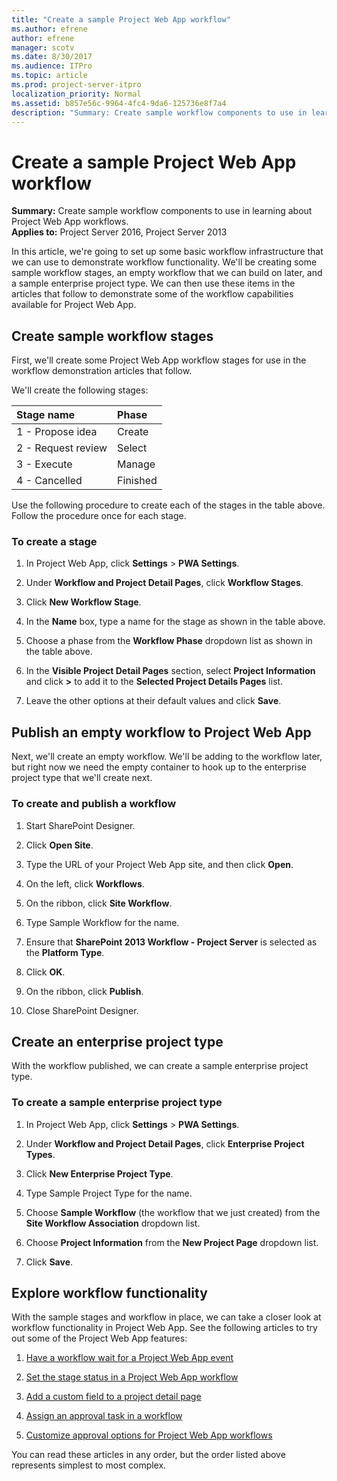 ```yaml
---
title: "Create a sample Project Web App workflow"
ms.author: efrene
author: efrene
manager: scotv
ms.date: 8/30/2017
ms.audience: ITPro
ms.topic: article
ms.prod: project-server-itpro
localization_priority: Normal
ms.assetid: b857e56c-9964-4fc4-9da6-125736e8f7a4
description: "Summary: Create sample workflow components to use in learning about Project Web App workflows."
---
```


# Create a sample Project Web App workflow
 
 **Summary:** Create sample workflow components to use in learning about Project Web App workflows.<br/>
**Applies to:** Project Server 2016, Project Server 2013
  
In this article, we're going to set up some basic workflow infrastructure that we can use to demonstrate workflow functionality. We'll be creating some sample workflow stages, an empty workflow that we can build on later, and a sample enterprise project type. We can then use these items in the articles that follow to demonstrate some of the workflow capabilities available for Project Web App.
  
## Create sample workflow stages

First, we'll create some Project Web App workflow stages for use in the workflow demonstration articles that follow.
  
We'll create the following stages:
  
|**Stage name**|**Phase**|
|:-----|:-----|
|1 - Propose idea  <br/> |Create  <br/> |
|2 - Request review  <br/> |Select  <br/> |
|3 - Execute  <br/> |Manage  <br/> |
|4 - Cancelled  <br/> |Finished  <br/> |
   
Use the following procedure to create each of the stages in the table above. Follow the procedure once for each stage.
  
### To create a stage

1. In Project Web App, click **Settings** > **PWA Settings**.
    
2. Under **Workflow and Project Detail Pages**, click **Workflow Stages**.
    
3. Click **New Workflow Stage**.
    
4. In the **Name** box, type a name for the stage as shown in the table above.
    
5. Choose a phase from the **Workflow Phase** dropdown list as shown in the table above.
    
6. In the **Visible Project Detail Pages** section, select **Project Information** and click **>** to add it to the **Selected Project Details Pages** list.
    
7. Leave the other options at their default values and click **Save**.
    
## Publish an empty workflow to Project Web App

Next, we'll create an empty workflow. We'll be adding to the workflow later, but right now we need the empty container to hook up to the enterprise project type that we'll create next.
  
### To create and publish a workflow

1. Start SharePoint Designer.
    
2. Click **Open Site**.
    
3. Type the URL of your Project Web App site, and then click **Open**.
    
4. On the left, click **Workflows**.
    
5. On the ribbon, click **Site Workflow**.
    
6. Type Sample Workflow for the name.
    
7. Ensure that **SharePoint 2013 Workflow - Project Server** is selected as the **Platform Type**.
    
8. Click **OK**.
    
9. On the ribbon, click **Publish**.
    
10. Close SharePoint Designer.
    
## Create an enterprise project type

With the workflow published, we can create a sample enterprise project type.
  
### To create a sample enterprise project type

1. In Project Web App, click **Settings** > **PWA Settings**.
    
2. Under **Workflow and Project Detail Pages**, click **Enterprise Project Types**.
    
3. Click **New Enterprise Project Type**.
    
4. Type Sample Project Type for the name.
    
5. Choose **Sample Workflow** (the workflow that we just created) from the **Site Workflow Association** dropdown list.
    
6. Choose **Project Information** from the **New Project Page** dropdown list.
    
7. Click **Save**.
    
## Explore workflow functionality

With the sample stages and workflow in place, we can take a closer look at workflow functionality in Project Web App. See the following articles to try out some of the Project Web App features:
  
1. [Have a workflow wait for a Project Web App event](have-a-workflow-wait-for-a-project-web-app-event.md)
    
2. [Set the stage status in a Project Web App workflow](set-the-stage-status-in-a-project-web-app-workflow.md)
    
3. [Add a custom field to a project detail page](add-a-custom-field-to-a-project-detail-page.md)
    
4. [Assign an approval task in a workflow](assign-an-approval-task-in-a-workflow.md)
    
5. [Customize approval options for Project Web App workflows](customize-approval-options-for-project-web-app-workflows.md)
    
You can read these articles in any order, but the order listed above represents simplest to most complex.
  

